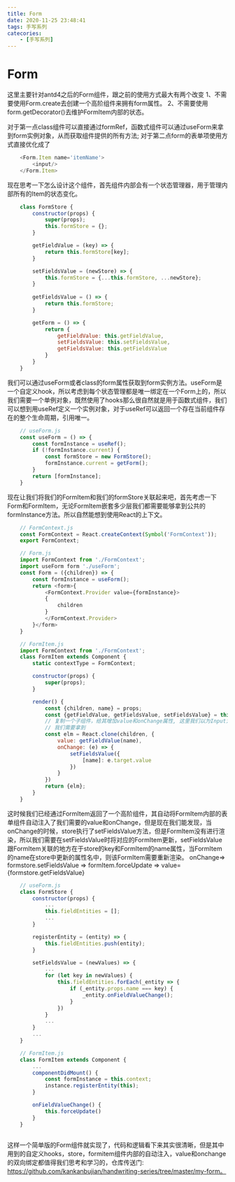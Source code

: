 ```yaml
---
title: Form
date: 2020-11-25 23:48:41
tags: 手写系列
catecories:
    - [手写系列]
---
```



# Form

这里主要针对antd4之后的Form组件，跟之前的使用方式最大有两个改变
1、不需要使用Form.create去创建一个高阶组件来拥有form属性。
2、不需要使用form.getDecorator()去维护FormItem内部的状态。

对于第一点class组件可以直接通过formRef，函数式组件可以通过useForm来拿到form实例对象，从而获取组件提供的所有方法;
对于第二点form的表单项使用方式直接优化成了

```javascript
    <Form.Item name='itemName'>
        <input/>
    </Form.Item>
```

现在思考一下怎么设计这个组件，首先组件内部会有一个状态管理器，用于管理内部所有的Item的状态变化。

``` js
    class FormStore {
        constructor(props) {
            super(props);
            this.formStore = {};
        }

        getFieldValue = (key) => {
            return this.formStore[key];
        }

        setFieldsValue = (newStore) => {
            this.formStore = {...this.formStore, ...newStore};
        }
        
        getFieldsValue = () => {
            return this.formStore;
        }

        getForm = () => {
            return {
                getFieldValue: this.getFieldValue,
                setFieldsValue: this.setFieldsValue,
                getFieldsValue: this.getFieldsValue
            }
        }
    }
```

我们可以通过useForm或者class的form属性获取到form实例方法。useForm是一个自定义hook，所以考虑到每个状态管理都是唯一绑定在一个Form上的，所以我们需要一个单例对象，既然使用了hooks那么很自然就是用于函数式组件，我们可以想到用useRef定义一个实例对象，对于useRef可以返回一个存在当前组件存在的整个生命周期，引用唯一。

```js
    // useForm.js
    const useForm = () => {
        const formInstance = useRef();
        if (!formInstance.current) {
            const formStore = new FormStore();
            formInstance.current = getForm();
        }
        return [formInstance];
    }
```

现在让我们将我们的FormItem和我们的formStore关联起来吧，首先考虑一下Form和FormItem，无论FormItem嵌套多少层我们都需要能够拿到公共的formInstance方法。所以自然能想到使用React的上下文。

```js
    // FormContext.js
    const FormContext = React.createContext(Symbol('FormContext'));
    export FormContext;
```

```js
    // Form.js
    import FormContext from './FormContext';
    import useForm form './useForm';
    const Form = ({children}) => {
        const formInstance = useForm();
        return <form>{
            <FormContext.Provider value={formInstance}>
            {
                children
            }
            </FormContext.Provider>
        }</form>
    }
```

```js
    // FormItem.js
    import FormContext from './FormContext';
    class FormItem extends Component {
        static contextType = FormContext;

        constructor(props) {
            super(props);
        }

        render() {
            const {children, name} = props;
            const {getFieldValue, getFieldsValue, setFieldsValue} = this.context
            // 复制一个子组件，给其增加value和onChange属性, 这里我们以为Input为例，其他如Checkbox，Select也可根据进行相应逻辑处理
            // 我们需要拿到
            const elm = React.clone(children, {
                value: getFieldValue(name),
                onChange: (e) => {
                    setFieldsValue({
                        [name]: e.target.value
                    })
                }
            })
            return {elm};
        }
    }
```

这时候我们已经通过FormItem返回了一个高阶组件，其自动将FormItem内部的表单组件自动注入了我们需要的value和onChange，但是现在我们能发现，当onChange的时候，store执行了setFieldsValue方法，但是FormItem没有进行渲染，所以我们需要在setFieldsValue时将对应的FormItem更新，setFieldsValue跟FormItem关联的地方在于store的key和FormItem的name属性，当FormItem的name在store中更新的属性名中，则该FormItem需要重新渲染。
onChange=> formstore.setFieldsValue => formItem.forceUpdate => value={formstore.getFieldsValue}

```js
    // useForm.js
    class FormStore {
        constructor(props) {
            ...
            this.fieldEntities = [];
            ...
        }

        registerEntity = (entity) => {
            this.fieldEntities.push(entity);
        }

        setFieldsValue = (newValues) => {
            ...
            for (let key in newValues) {
                this.fieldEntities.forEach(_entity => {
                    if (_entity.props.name === key) {
                        _entity.onFieldValueChange();
                    }
                })
            } 
            ...
        }
        ...
    }
```

```js
    // FormItem.js
    class FormItem extends Component {
        ...
        componentDidMount() {
            const formInstance = this.context;
            instance.registerEntity(this);
        }

        onFieldValueChange() {
            this.forceUpdate()
        }
    }
    
```

这样一个简单版的Form组件就实现了，代码和逻辑看下来其实很清晰，但是其中用到的自定义hooks，store，formitem组件内部的自动注入，value和onchange的双向绑定都值得我们思考和学习的，仓库传送门: https://github.com/kankanbujian/handwriting-series/tree/master/my-form。
